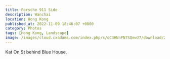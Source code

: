 ```yaml
---
title: Porsche 911 Side
description: Wanchai
location: Hong Kong
published_at: 2022-11-09 18:46:07 +0800
category: Photos
tags: [Hong Kong, Landscape]
image: /images/cloud.cxadams.com/index.php/s/qC3HNnPN7SQewJ7/download/20191214-2054_HongKong_L1009801-0.jpg
---
```


Kat On St behind Blue House.
